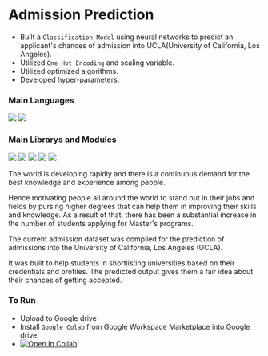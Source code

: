 # Admission Prediction

- Built a `Classification Model` using neural networks to predict an applicant's chances of admission into UCLA(University of California, Los Angeles).
- Utilized `One Hot Encoding` and scaling variable.
- Utilized optimized algorithms.
- Developed hyper-parameters.

###  Main Languages
<p>
<img src="https://img.shields.io/badge/python-3670A0?style=for-the-badge&logo=python&logoColor=ffdd54">
<img src="https://img.shields.io/badge/Markdown-000000?style=for-the-badge&logo=markdown&logoColor=white"></p>

### Main Librarys and Modules
<p><img src="https://img.shields.io/badge/numpy-%23013243.svg?style=for-the-badge&logo=numpy&logoColor=white">
<img src="https://img.shields.io/badge/pandas-%23150458.svg?style=for-the-badge&logo=pandas&logoColor=white">
<img src="https://img.shields.io/badge/scikit--learn-%23F7931E.svg?style=for-the-badge&logo=scikit-learn&logoColor=white">
<img src="https://img.shields.io/badge/Keras-%23D00000.svg?style=for-the-badge&logo=Keras&logoColor=white">
<img src="https://img.shields.io/badge/TensorFlow-%23FF6F00.svg?style=for-the-badge&logo=TensorFlow&logoColor=white"></p>


The world is developing rapidly and there is a continuous demand for the best knowledge and experience among people. 

Hence motivating people all around the world to stand out in their jobs and fields by pursing higher degrees that can help them in improving their skills and knowledge. As a result of that, there has been a substantial increase in the number of students applying for Master's programs.

The current admission dataset was compiled for the prediction of admissions into the University of California, Los Angeles (UCLA).

It was built to help students in shortlisting universities based on their credentials and profiles. The predicted output gives them a fair idea about their chances of getting accepted.

### To Run
- Upload to Google drive
- Install `Google Colab` from Google Workspace Marketplace into Google drive.
- [![Open In Collab](https://colab.research.google.com/assets/colab-badge.svg)](https://colab.research.google.com/github/Naereen/badges)
